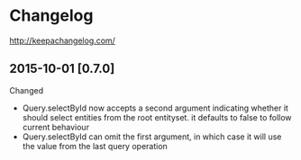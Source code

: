 Changelog
=========

http://keepachangelog.com/


## 2015-10-01 [0.7.0]

Changed
- Query.selectById now accepts a second argument indicating whether it should select entities from the root entityset. it defaults to false to follow current behaviour
- Query.selectById can omit the first argument, in which case it will use the value from the last query operation

